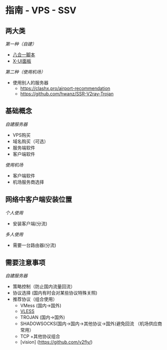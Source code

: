 # 指南 - VPS - SSV

## 两大类

*第一种（自建）*

 - [八合一脚本](https://github.com/mack-a/v2ray-agent?tab=readme-ov-file)
 - [X-UI面板](https://bulianglin.com/archives/nicename.html) 

*第二种（使用机场）*
 - 使用别人的服务器
   - https://clashx.pro/airport-recommendation
   - https://github.com/hwanz/SSR-V2ray-Trojan

## 基础概念

*自建服务器*
 - VPS购买
 - 域名购买（可选）
 - 服务端软件
 - 客户端软件
  
*使用机场*
 - 客户端软件
 - 机场服务商选择

## 网络中客户端安装位置

*个人使用*
 - 安装客户端(分流)


*多人使用*
 - 需要一台路由器(分流)
  
## 需要注意事项

*自建服务器* 

- 策略控制（防止国内流量回流）
- 协议选择 (国内有时会对某些协议特殊关照)
- 推荐协议（组合使用）
  - VMess (国内->国外)
  - [VLESS](https://github.com/v2fly/v2ray-core/)
  - TROJAN (国内->国外)
  - SHADOWSOCKS(国内->国内->其他协议->国外)避免回流  （机场供应商常用）
  - TCP +其他协议组合
  - [vision] (https://github.com/v2fly/)